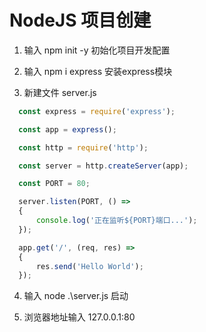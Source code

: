 NodeJS 项目创建
===



1. 输入 npm init -y 初始化项目开发配置

2. 输入 npm i express 安装express模块

3. 新建文件 server.js
```javascript
  const express = require('express');

  const app = express();

  const http = require('http');

  const server = http.createServer(app);

  const PORT = 80;

  server.listen(PORT, () =>
  {
      console.log('正在监听${PORT}端口...');
  });

  app.get('/', (req, res) =>
  {
      res.send('Hello World');
  });
```
4. 输入 node .\server.js 启动

5. 浏览器地址输入 127.0.0.1:80



